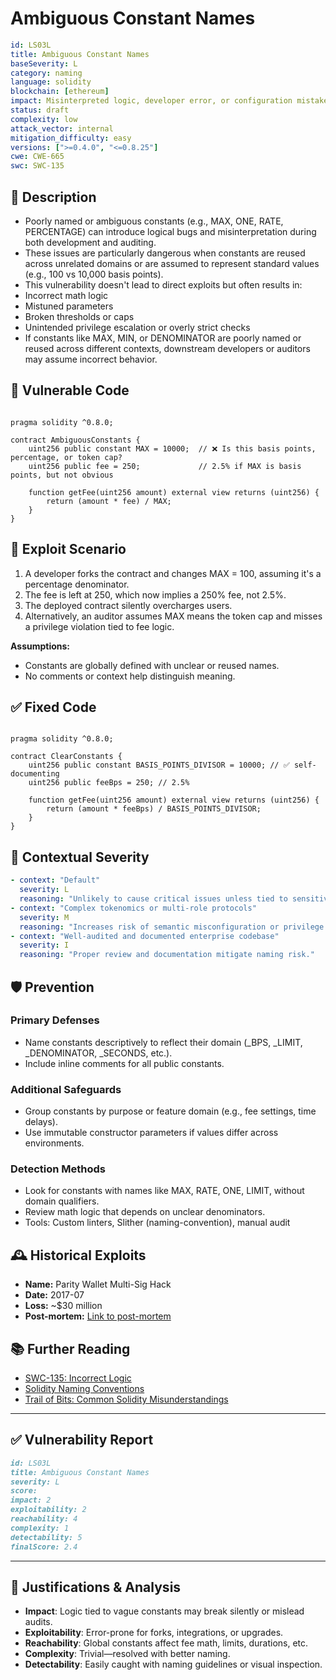 # Ambiguous Constant Names

```YAML
id: LS03L
title: Ambiguous Constant Names 
baseSeverity: L
category: naming
language: solidity
blockchain: [ethereum]
impact: Misinterpreted logic, developer error, or configuration mistakes
status: draft
complexity: low
attack_vector: internal
mitigation_difficulty: easy
versions: [">=0.4.0", "<=0.8.25"]
cwe: CWE-665
swc: SWC-135
```

## 📝 Description

- Poorly named or ambiguous constants (e.g., MAX, ONE, RATE, PERCENTAGE) can introduce logical bugs and misinterpretation during both development and auditing.
- These issues are particularly dangerous when constants are reused across unrelated domains or are assumed to represent standard values (e.g., 100 vs 10,000 basis points).
- This vulnerability doesn't lead to direct exploits but often results in:
- Incorrect math logic
- Mistuned parameters
- Broken thresholds or caps
- Unintended privilege escalation or overly strict checks
- If constants like MAX, MIN, or DENOMINATOR are poorly named or reused across different contexts, downstream developers or auditors may assume incorrect behavior.

## 🚨 Vulnerable Code

```solidity

pragma solidity ^0.8.0;

contract AmbiguousConstants {
    uint256 public constant MAX = 10000;  // ❌ Is this basis points, percentage, or token cap?
    uint256 public fee = 250;             // 2.5% if MAX is basis points, but not obvious

    function getFee(uint256 amount) external view returns (uint256) {
        return (amount * fee) / MAX;
    }
}
```

## 🧪 Exploit Scenario

1. A developer forks the contract and changes MAX = 100, assuming it's a percentage denominator.
2. The fee is left at 250, which now implies a 250% fee, not 2.5%.
3. The deployed contract silently overcharges users.
4. Alternatively, an auditor assumes MAX means the token cap and misses a privilege violation tied to fee logic.

**Assumptions:**

- Constants are globally defined with unclear or reused names.
- No comments or context help distinguish meaning.

## ✅ Fixed Code

```solidity

pragma solidity ^0.8.0;

contract ClearConstants {
    uint256 public constant BASIS_POINTS_DIVISOR = 10000; // ✅ self-documenting
    uint256 public feeBps = 250; // 2.5%

    function getFee(uint256 amount) external view returns (uint256) {
        return (amount * feeBps) / BASIS_POINTS_DIVISOR;
    }
}
```

## 🧭 Contextual Severity

```yaml
- context: "Default"
  severity: L
  reasoning: "Unlikely to cause critical issues unless tied to sensitive access or limits."
- context: "Complex tokenomics or multi-role protocols"
  severity: M
  reasoning: "Increases risk of semantic misconfiguration or privilege escalation."
- context: "Well-audited and documented enterprise codebase"
  severity: I
  reasoning: "Proper review and documentation mitigate naming risk."
```

## 🛡️ Prevention

### Primary Defenses

- Name constants descriptively to reflect their domain (_BPS, _LIMIT, _DENOMINATOR, _SECONDS, etc.).
- Include inline comments for all public constants.

### Additional Safeguards

- Group constants by purpose or feature domain (e.g., fee settings, time delays).
- Use immutable constructor parameters if values differ across environments.

### Detection Methods

- Look for constants with names like MAX, RATE, ONE, LIMIT, without domain qualifiers.
- Review math logic that depends on unclear denominators.
- Tools: Custom linters, Slither (naming-convention), manual audit

## 🕰️ Historical Exploits

- **Name:** Parity Wallet Multi-Sig Hack
- **Date:** 2017-07   
- **Loss:** ~$30 million  
- **Post-mortem:** [Link to post-mortem](https://www.vidma.io/blog/the-silent-killer-unraveling-the-typographical-error-vulnerability-in-smart-contracts) 
  
## 📚 Further Reading

- [SWC-135: Incorrect Logic](https://swcregistry.io/docs/SWC-135/) 
- [Solidity Naming Conventions](https://docs.soliditylang.org/en/latest/style-guide.html#naming-conventions)
- [Trail of Bits: Common Solidity Misunderstandings](https://blog.trailofbits.com/) 
  
---
  
## ✅ Vulnerability Report

```markdown
id: LS03L
title: Ambiguous Constant Names 
severity: L
score:
impact: 2  
exploitability: 2 
reachability: 4 
complexity: 1  
detectability: 5 
finalScore: 2.4
```

---

## 📄 Justifications & Analysis

- **Impact**: Logic tied to vague constants may break silently or mislead audits.
- **Exploitability**: Error-prone for forks, integrations, or upgrades.
- **Reachability**: Global constants affect fee math, limits, durations, etc.
- **Complexity**: Trivial—resolved with better naming.
- **Detectability**: Easily caught with naming guidelines or visual inspection.